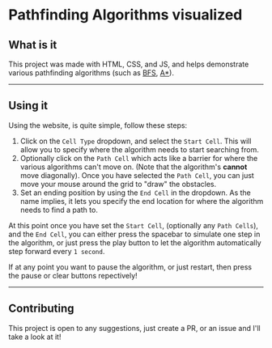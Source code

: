 # Pathfinding Algorithms visualized

## What is it
This project was made with HTML, CSS, and JS, and helps demonstrate various pathfinding algorithms (such as [BFS](https://en.wikipedia.org/wiki/Breadth-first_search), [A*](https://en.wikipedia.org/wiki/A*_search_algorithm)).

---

## Using it
Using the website, is quite simple, follow these steps:
1. Click on the `Cell Type` dropdown, and select the `Start Cell`. This will allow you to specify where the algorithm needs to start searching from.
2. Optionally click on the `Path Cell` which acts like a barrier for where the various algorithms can't move on. (Note that the algorithm's **cannot** move diagonally). Once you have selected the `Path Cell`, you can just move your mouse around the grid to "draw" the obstacles.
3. Set an ending position by using the `End Cell` in the dropdown. As the name implies, it lets you specify the end location for where the algorithm needs to find a path to.

At this point once you have set the `Start Cell`, (optionally any `Path Cells`), and the `End Cell`, you can either press the spacebar to simulate one step in the algorithm, or just press the play button to let the algorithm automatically step forward every `1 second`. 

If at any point you want to pause the algorithm, or just restart, then press the pause or clear buttons repectively!

---

## Contributing
This project is open to any suggestions, just create a PR, or an issue and I'll take a look at it!